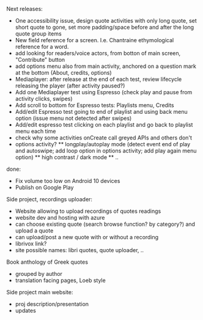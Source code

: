 Next releases:

* One accessibility issue, design quote activities with only long quote, set short quote to gone, set more padding/space before and after the long quote group items
* New field reference for a screen. I.e. Chantraine ethymological reference for a word.
* add looking for readers/voice actors, from botton of main screen, "Contribute" button
* add options menu also from main activity, anchored on a question mark at the bottom (About, credits, options)
* Mediaplayer: after release at the end of each test, review lifecycle releasing the player (after activity paused?)
* Add one Mediaplayer test using Espresso (check play and pause from activity clicks, swipes)
* Add scroll to bottom for Espresso tests: Playlists menu, Credits
* Add/edit Espresso test going to end of playlist and using back menu option (issue menu not detected after swipes)
* Add/edit espresso test clicking on each playlist and go back to playlist menu each time
* check why some activities onCreate call greyed APIs and others don't
* options activity?
** longplay/autoplay mode (detect event end of play and autoswipe; add loop option in options activity; add play again menu option)
** high contrast / dark mode
** ..

done:
* Fix volume too low on Android 10 devices
* Publish on Google Play

Side project, recordings uploader:

* Website allowing to upload recordings of quotes readings 
* website dev and hosting with azure
* can choose existing quote (search browse function? by category?) and upload a quote
* can upload/post a new quote with or without a recording
* librivox link?
* site possible names: libri quotes, quote uploader, ..

Book anthology of Greek quotes
* grouped by author
* translation facing pages, Loeb style

Side project main website:

* proj description/presentation
* updates
